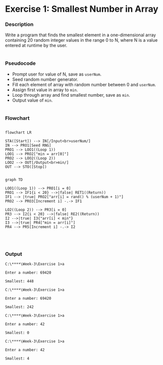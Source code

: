# Exercise 1: Smallest Number in Array
### Description
Write a program that finds the smallest element in a one-dimensional array containing 20 random integer values in the range 0 to N, where N is a value entered at runtime by the user.
<br/><br/>
### Pseudocode
- Prompt user for value of N, save as `userNum`.
- Seed random number generator.
- Fill each element of array with random number between 0 and `userNum`.
- Assign first value in array to `min`.
- Loop through array and find smallest number, save as `min`.
- Output value of `min`.
<br/><br/>
### Flowchart
```mermaid

flowchart LR

STA([Start]) --> IN[/Input<br>userNum/]
IN --> PRO1[Seed RNG]
PRO1 --> LOO1((Loop 1))
LOO1 --> PRO2["min = arr[0]"]
PRO2 --> LOO2((Loop 2))
LOO2 --> OUT[/Output<br>min/]
OUT --> STO([Stop])

```
```mermaid

graph TD

LOO1((Loop 1)) --> PRO1[i = 0]
PRO1 --> IF1{i < 20} -->|false| RET1((Return))
IF1 --> |true| PRO2["arr[i] = rand() % (userNum + 1)"]
PRO2 --> PRO3[Increment i] -.-> IF1

LO2((Loop 2)) --> PR3[i = 0]
PR3 --> I2{i < 20} -->|false| RE2((Return))
I2 -->|true| I3{"arr[i] < min"}
I3 -->|true| PR4["min = arr[i]"]
PR4 --> PR5[Increment i] -.-> I2

```
<br/><br/>
### Output
```
C:\****\Week-3\Exercise 1>a

Enter a number: 69420

Smallest: 448

C:\****\Week-3\Exercise 1>a

Enter a number: 69420

Smallest: 242

C:\****\Week-3\Exercise 1>a

Enter a number: 42  

Smallest: 0

C:\****\Week-3\Exercise 1>a

Enter a number: 42

Smallest: 4
```
